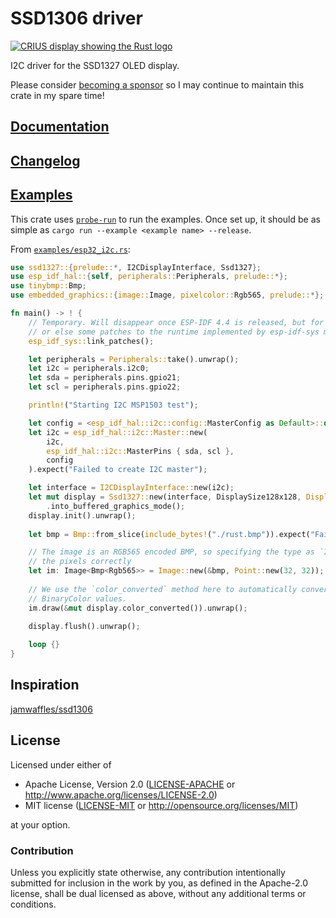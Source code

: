 # SSD1306 driver

<!-- [![Build Status](https://circleci.com/gh/jamwaffles/ssd1306/tree/master.svg?style=shield)](https://circleci.com/gh/jamwaffles/ssd1306/tree/master)
[![Crates.io](https://img.shields.io/crates/v/ssd1306.svg)](https://crates.io/crates/ssd1306)
[![Docs.rs](https://docs.rs/ssd1306/badge.svg)](https://docs.rs/ssd1306) -->

[![CRIUS display showing the Rust logo](readme_banner.png?raw=true)](examples/esp32_i2c.rs)

I2C driver for the SSD1327 OLED display.

Please consider [becoming a sponsor](https://github.com/sponsors/jamwaffles/) so I may continue to maintain this crate in my spare time!

## [Documentation](https://docs.rs/ssd1327)

## [Changelog](CHANGELOG.md)

## [Examples](examples)

This crate uses [`probe-run`](https://crates.io/crates/probe-run) to run the examples. Once set up,
it should be as simple as `cargo run --example <example name> --release`.

From [`examples/esp32_i2c.rs`](examples/esp32_i2c.rs):

```rust
use ssd1327::{prelude::*, I2CDisplayInterface, Ssd1327};
use esp_idf_hal::{self, peripherals::Peripherals, prelude::*};
use tinybmp::Bmp;
use embedded_graphics::{image::Image, pixelcolor::Rgb565, prelude::*};

fn main() -> ! {
    // Temporary. Will disappear once ESP-IDF 4.4 is released, but for now it is necessary to call this function once,
    // or else some patches to the runtime implemented by esp-idf-sys might not link properly.
    esp_idf_sys::link_patches();

    let peripherals = Peripherals::take().unwrap();
    let i2c = peripherals.i2c0;
    let sda = peripherals.pins.gpio21;
    let scl = peripherals.pins.gpio22;

    println!("Starting I2C MSP1503 test");

    let config = <esp_idf_hal::i2c::config::MasterConfig as Default>::default().baudrate(400.kHz().into());
    let i2c = esp_idf_hal::i2c::Master::new(
        i2c, 
        esp_idf_hal::i2c::MasterPins { sda, scl }, 
        config
    ).expect("Failed to create I2C master");

    let interface = I2CDisplayInterface::new(i2c);
    let mut display = Ssd1327::new(interface, DisplaySize128x128, DisplayRotation::Rotate0)
        .into_buffered_graphics_mode();
    display.init().unwrap();
   
    let bmp = Bmp::from_slice(include_bytes!("./rust.bmp")).expect("Failed to load BMP image");

    // The image is an RGB565 encoded BMP, so specifying the type as `Image<Bmp<Rgb565>>` will read
    // the pixels correctly
    let im: Image<Bmp<Rgb565>> = Image::new(&bmp, Point::new(32, 32));
    
    // We use the `color_converted` method here to automatically convert the RGB565 image data into
    // BinaryColor values.
    im.draw(&mut display.color_converted()).unwrap();
    
    display.flush().unwrap();

    loop {}
}
```

## Inspiration

[jamwaffles/ssd1306](https://github.com/jamwaffles/ssd1306)

## License

Licensed under either of

- Apache License, Version 2.0 ([LICENSE-APACHE](LICENSE-APACHE) or
  http://www.apache.org/licenses/LICENSE-2.0)
- MIT license ([LICENSE-MIT](LICENSE-MIT) or http://opensource.org/licenses/MIT)

at your option.

### Contribution

Unless you explicitly state otherwise, any contribution intentionally submitted for inclusion in the
work by you, as defined in the Apache-2.0 license, shall be dual licensed as above, without any
additional terms or conditions.
